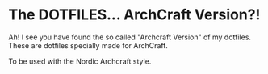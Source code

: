 # The DOTFILES... ArchCraft Version?!

Ah! I see you have found the so called "Archcraft Version" of my dotfiles.  
These are dotfiles specially made for ArchCraft.  

To be used with the Nordic Archcraft style.

